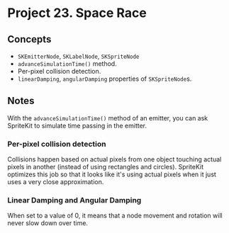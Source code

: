 
# Project 23. Space Race

## Concepts

- `SKEmitterNode`, `SKLabelNode`, `SKSpriteNode`
- `advanceSimulationTime()` method.
- Per-pixel collision detection.
- `linearDamping`, `angularDamping` properties of `SKSpriteNode`s.

## Notes

With the `advanceSimulationTime()` method of an emitter, you can ask SpriteKit to simulate time passing in the emitter. 

### Per-pixel collision detection

Collisions happen based on actual pixels from one object touching actual pixels in another (instead of using rectangles and circles). SpriteKit optimizes this job so that it looks like it's using actual pixels when it just uses a very close approximation.

### Linear Damping and Angular Damping

When set to a value of 0, it means that a node movement and rotation will never slow down over time.

